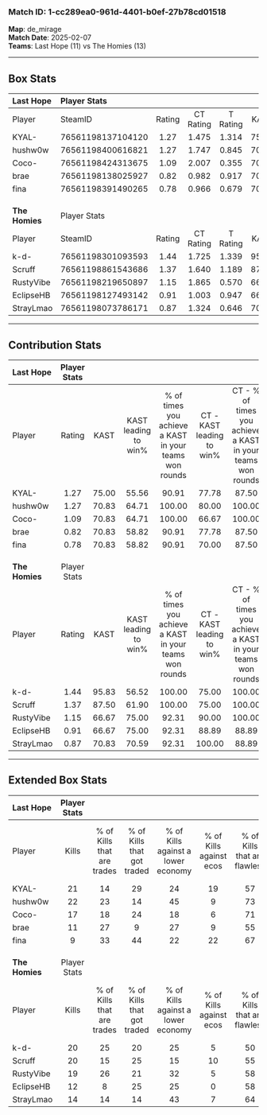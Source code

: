 ### Match ID: 1-cc289ea0-961d-4401-b0ef-27b78cd01518  
**Map**: de_mirage  
**Match Date**: 2025-02-07  
**Teams**: Last Hope (11) vs The Homies (13)  

---  

## Box Stats  

| **Last Hope**  | Player Stats      |        |           |          |       |      |       |         |        |      |     |
| :- | :- | :-: | :-: | :-: | :-: | :-: | :-: | :-: | :-: | :-: | :-: |
| Player         | SteamID           | Rating | CT Rating | T Rating | KAST  | ADR  | Kills | Assists | Deaths | K/D  | HS% |
| KYAL-          | 76561198137104120 |  1.27  |   1.475   |  1.314   | 75.00 | 96.1 |  21   |    5    |   19   | 1.11 | 57  |
| hushw0w        | 76561198400616821 |  1.27  |   1.747   |  0.845   | 70.83 | 77.3 |  22   |    1    |   16   | 1.38 | 31  |
| Coco-          | 76561198424313675 |  1.09  |   2.007   |  0.355   | 70.83 | 71.8 |  17   |    6    |   16   | 1.06 | 41  |
| brae           | 76561198138025927 |  0.82  |   0.982   |  0.917   | 70.83 | 60.7 |  11   |    6    |   17   | 0.65 | 45  |
| fina           | 76561198391490265 |  0.78  |   0.966   |  0.679   | 70.83 | 63.3 |   9   |   12    |   17   | 0.53 | 55  |
|                |                   |        |           |          |       |      |       |         |        |      |     |
|                |                   |        |           |          |       |      |       |         |        |      |     |
|                |                   |        |           |          |       |      |       |         |        |      |     |
| **The Homies** | Player Stats      |        |           |          |       |      |       |         |        |      |     |
| Player         | SteamID           | Rating | CT Rating | T Rating | KAST  | ADR  | Kills | Assists | Deaths | K/D  | HS% |
| k-d-           | 76561198301093593 |  1.44  |   1.725   |  1.339   | 95.83 | 91.3 |  20   |    6    |   16   | 1.25 | 40  |
| Scruff         | 76561198861543686 |  1.37  |   1.640   |  1.189   | 87.50 | 88.3 |  20   |    5    |   16   | 1.25 | 50  |
| RustyVibe      | 76561198219650897 |  1.15  |   1.865   |  0.570   | 66.67 | 76.0 |  19   |    7    |   16   | 1.19 | 21  |
| EclipseHB      | 76561198127493142 |  0.91  |   1.003   |  0.947   | 66.67 | 65.0 |  12   |    7    |   14   | 0.86 | 58  |
| StrayLmao      | 76561198073786171 |  0.87  |   1.324   |  0.646   | 70.83 | 56.4 |  14   |    2    |   18   | 0.78 | 35  |
---  

## Contribution Stats  

| **Last Hope**  | Player Stats |       |                      |                                                        |                           |                                                             |                          |                                                            |
| :- | :-: | :-: | :-: | :-: | :-: | :-: | :-: | :-: |
| Player         |    Rating    | KAST  | KAST leading to win% | % of times you achieve a KAST in your teams won rounds | CT - KAST leading to win% | CT - % of times you achieve a KAST in your teams won rounds | T - KAST leading to win% | T - % of times you achieve a KAST in your teams won rounds |
| KYAL-          |     1.27     | 75.00 |        55.56         |                         90.91                          |           77.78           |                            87.50                            |          33.33           |                           100.00                           |
| hushw0w        |     1.27     | 70.83 |        64.71         |                         100.00                         |           80.00           |                           100.00                            |          42.86           |                           100.00                           |
| Coco-          |     1.09     | 70.83 |        64.71         |                         100.00                         |           66.67           |                           100.00                            |          60.00           |                           100.00                           |
| brae           |     0.82     | 70.83 |        58.82         |                         90.91                          |           77.78           |                            87.50                            |          37.50           |                           100.00                           |
| fina           |     0.78     | 70.83 |        58.82         |                         90.91                          |           70.00           |                            87.50                            |          42.86           |                           100.00                           |
|                |              |       |                      |                                                        |                           |                                                             |                          |                                                            |
|                |              |       |                      |                                                        |                           |                                                             |                          |                                                            |
|                |              |       |                      |                                                        |                           |                                                             |                          |                                                            |
| **The Homies** | Player Stats |       |                      |                                                        |                           |                                                             |                          |                                                            |
| Player         |    Rating    | KAST  | KAST leading to win% | % of times you achieve a KAST in your teams won rounds | CT - KAST leading to win% | CT - % of times you achieve a KAST in your teams won rounds | T - KAST leading to win% | T - % of times you achieve a KAST in your teams won rounds |
| k-d-           |     1.44     | 95.83 |        56.52         |                         100.00                         |           75.00           |                           100.00                            |          36.36           |                           100.00                           |
| Scruff         |     1.37     | 87.50 |        61.90         |                         100.00                         |           75.00           |                           100.00                            |          44.44           |                           100.00                           |
| RustyVibe      |     1.15     | 66.67 |        75.00         |                         92.31                          |           90.00           |                           100.00                            |          50.00           |                           75.00                            |
| EclipseHB      |     0.91     | 66.67 |        75.00         |                         92.31                          |           88.89           |                            88.89                            |          57.14           |                           100.00                           |
| StrayLmao      |     0.87     | 70.83 |        70.59         |                         92.31                          |          100.00           |                            88.89                            |          44.44           |                           100.00                           |
---  

## Extended Box Stats  

| **Last Hope**  | Player Stats |                            |                            |                                    |                         |                              |                                 |        |                             |                                     |                          |                               |                            |
| :- | :-: | :-: | :-: | :-: | :-: | :-: | :-: | :-: | :-: | :-: | :-: | :-: | :-: |
| Player         |    Kills     | % of Kills that are trades | % of Kills that got traded | % of Kills against a lower economy | % of Kills against ecos | % of Kills that are flawless | % of Kills that are close duels | Deaths | % of Deaths that get traded | % of Deaths against a lower economy | % of Deaths against ecos | % of Deaths that are flawless | % of Deaths that are close |
| KYAL-          |      21      |             14             |             29             |                 24                 |           19            |              57              |                0                |   19   |             26              |                 16                  |            0             |              47               |             11             |
| hushw0w        |      22      |             23             |             14             |                 45                 |            9            |              73              |                5                |   16   |              6              |                 13                  |            6             |              63               |             0              |
| Coco-          |      17      |             18             |             24             |                 18                 |            6            |              71              |                0                |   16   |             25              |                 13                  |            0             |              63               |             6              |
| brae           |      11      |             27             |             9              |                 27                 |            9            |              55              |                9                |   17   |             35              |                 12                  |            0             |              65               |             18             |
| fina           |      9       |             33             |             44             |                 22                 |           22            |              67              |                0                |   17   |             12              |                 18                  |            0             |              47               |             12             |
|                |              |                            |                            |                                    |                         |                              |                                 |        |                             |                                     |                          |                               |                            |
|                |              |                            |                            |                                    |                         |                              |                                 |        |                             |                                     |                          |                               |                            |
|                |              |                            |                            |                                    |                         |                              |                                 |        |                             |                                     |                          |                               |                            |
| **The Homies** | Player Stats |                            |                            |                                    |                         |                              |                                 |        |                             |                                     |                          |                               |                            |
| Player         |    Kills     | % of Kills that are trades | % of Kills that got traded | % of Kills against a lower economy | % of Kills against ecos | % of Kills that are flawless | % of Kills that are close duels | Deaths | % of Deaths that get traded | % of Deaths against a lower economy | % of Deaths against ecos | % of Deaths that are flawless | % of Deaths that are close |
| k-d-           |      20      |             25             |             20             |                 25                 |            5            |              50              |               15                |   16   |             25              |                  6                  |            0             |              56               |             0              |
| Scruff         |      20      |             15             |             25             |                 15                 |           10            |              55              |               15                |   16   |             13              |                 19                  |            0             |              69               |             6              |
| RustyVibe      |      19      |             26             |             21             |                 32                 |            5            |              58              |                5                |   16   |             25              |                 25                  |            0             |              81               |             0              |
| EclipseHB      |      12      |             8              |             25             |                 25                 |            0            |              58              |                8                |   14   |             21              |                  7                  |            0             |              50               |             7              |
| StrayLmao      |      14      |             14             |             14             |                 43                 |            7            |              64              |                0                |   18   |             28              |                 17                  |            0             |              72               |             0              |
